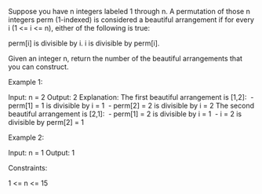 Suppose you have n integers labeled 1 through n. A permutation of those n
integers perm (1-indexed) is considered a beautiful arrangement if for every
i (1 <= i <= n), either of the following is true:


perm[i] is divisible by i.
i is divisible by perm[i].


Given an integer n, return the number of the beautiful arrangements that you
can construct.


Example 1:


Input: n = 2
Output: 2
Explanation: 
The first beautiful arrangement is [1,2]:
⁠   - perm[1] = 1 is divisible by i = 1
⁠   - perm[2] = 2 is divisible by i = 2
The second beautiful arrangement is [2,1]:
⁠   - perm[1] = 2 is divisible by i = 1
⁠   - i = 2 is divisible by perm[2] = 1


Example 2:


Input: n = 1
Output: 1



Constraints:


1 <= n <= 15




